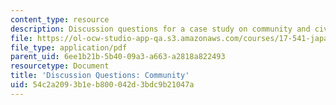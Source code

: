```yaml
---
content_type: resource
description: Discussion questions for a case study on community and civil society.
file: https://ol-ocw-studio-app-qa.s3.amazonaws.com/courses/17-541-japanese-politics-and-society-fall-2008/54c2a2093b1eb800042d3bdc9b21047a_questions5.pdf
file_type: application/pdf
parent_uid: 6ee1b21b-5b40-09a3-a663-a2818a822493
resourcetype: Document
title: 'Discussion Questions: Community'
uid: 54c2a209-3b1e-b800-042d-3bdc9b21047a
---
```

